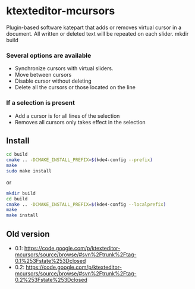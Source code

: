 ktexteditor-mcursors
====================

Plugin-based software katepart that adds or removes virtual cursor in a document. All written or deleted text will be repeated on each slider.
mkdir build

### Several options are available

 - Synchronize cursors with virtual sliders.
 - Move between cursors
 - Disable cursor without deleting
 - Delete all the cursors or those located on the line

### If a selection is present

 - Add a cursor is for all lines of the selection
 - Removes all cursors only takes effect in the selection

Install
-------

```sh
cd build
cmake .. -DCMAKE_INSTALL_PREFIX=$(kde4-config --prefix)
make
sudo make install
```

or

```sh
mkdir build
cd build
cmake .. -DCMAKE_INSTALL_PREFIX=$(kde4-config --localprefix)
make
make install
```

Old version
-----------

 - 0.1: https://code.google.com/p/ktexteditor-mcursors/source/browse/#svn%2Ftrunk%2Ftag-0.1%253Fstate%253Dclosed
 - 0.2: https://code.google.com/p/ktexteditor-mcursors/source/browse/#svn%2Ftrunk%2Ftag-0.2%253Fstate%253Dclosed
